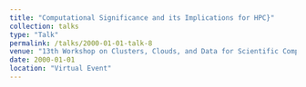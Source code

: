 ```yaml
---
title: "Computational Significance and its Implications for HPC}"
collection: talks
type: "Talk"
permalink: /talks/2000-01-01-talk-8
venue: "13th Workshop on Clusters, Clouds, and Data for Scientific Computing \textbf{ (CCDSC'16) }, Chemin de Chanz\'{e}, France, October 2016"
date: 2000-01-01
location: "Virtual Event"
---
```

